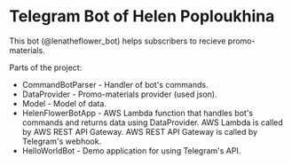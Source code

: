 # Telegram Bot of Helen Poploukhina
This bot (@lenatheflower_bot) helps subscribers to recieve promo-materials.

Parts of the project:
* CommandBotParser - Handler of bot's commands.
* DataProvider - Promo-materials provider (used json).
* Model - Model of data.
* HelenFlowerBotApp - AWS Lambda function that handles bot's commands and returns data using DataProvider. AWS Lambda is called by AWS REST API Gateway. AWS REST API Gateway is called by Telegram's webhook.
* HelloWorldBot - Demo application for using Telegram's API.
